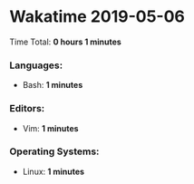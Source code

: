 # Wakatime 2019-05-06

Time Total: **0 hours 1 minutes**

### Languages:
- Bash: **1 minutes** 

### Editors:
- Vim: **1 minutes** 

### Operating Systems:
- Linux: **1 minutes** 

